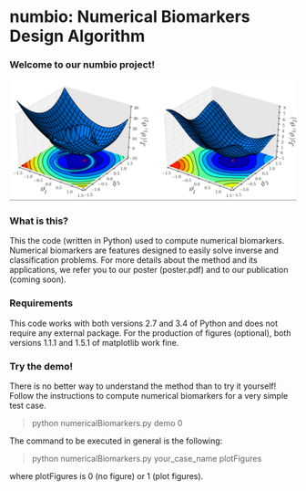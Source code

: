 # numbio: Numerical Biomarkers Design Algorithm

### Welcome to our numbio project!

<p align="center"> 
<img src="./images/cost_function.png" title="Which one would you rather
minimize?" alt="Cost function">
</p>

### What is this?

This the code (written in Python) used to compute numerical biomarkers.
Numerical biomarkers are features designed to easily solve inverse and
classification problems.
For more details about the method and its applications, we refer you to our poster
(poster.pdf) and to our publication (coming soon).

### Requirements

This code works with both versions 2.7 and 3.4 of Python and does not require
any external package.
For the production of figures (optional), both versions 1.1.1 and 1.5.1 of matplotlib work fine.

### Try the demo!

There is no better way to understand the method than to try it yourself!
Follow the instructions to compute numerical biomarkers for a very simple test
case.

> python numericalBiomarkers.py demo 0

The command to be executed in general is the following:

> python numericalBiomarkers.py your_case_name plotFigures

where plotFigures is 0 (no figure) or 1 (plot figures).
